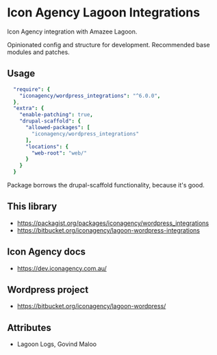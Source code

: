 # Icon Agency Lagoon Integrations

Icon Agency integration with Amazee Lagoon.

Opinionated config and structure for development. Recommended base modules and patches.

## Usage

```yml
  "require": {
    "iconagency/wordpress_integrations": "^6.0.0",
  },
  "extra": {
    "enable-patching": true,
    "drupal-scaffold": {
      "allowed-packages": [
        "iconagency/wordpress_integrations"
      ],
      "locations": {
        "web-root": "web/"
      }
    }
  }
```

Package borrows the drupal-scaffold functionality, because it's good.

## This library

- https://packagist.org/packages/iconagency/wordpress_integrations
- https://bitbucket.org/iconagency/lagoon-wordpress-integrations

## Icon Agency docs

- https://dev.iconagency.com.au/

## Wordpress project

- https://bitbucket.org/iconagency/lagoon-wordpress/

## Attributes

- Lagoon Logs, Govind Maloo
